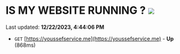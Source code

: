 # IS MY WEBSITE RUNNING ? [![](https://img.shields.io/static/v1?label=Sponsor&message=%E2%9D%A4&logo=GitHub&color=%23fe8e86)](https://github.com/sponsors/<username>)

Last updated: **12/22/2023, 4:44:06 PM**

- `GET` [https://youssefservice.me](https://youssefservice.me) - **Up** (868ms)
